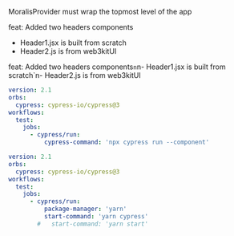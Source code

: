 MoralisProvider must wrap the topmost level of the app

feat: Added two headers components
- Header1.jsx is built from scratch
- Header2.js is from web3kitUI

feat: Added two headers components`n`n- Header1.jsx is built from scratch`n- Header2.js is from web3kitUI

``` yaml
version: 2.1
orbs:
  cypress: cypress-io/cypress@3
workflows:
  test:
    jobs:
      - cypress/run:
          cypress-command: 'npx cypress run --component'

```

``` yaml
version: 2.1
orbs:
  cypress: cypress-io/cypress@3
workflows:
  test:
    jobs:
      - cypress/run:
          package-manager: 'yarn'
          start-command: 'yarn cypress'
        #   start-command: 'yarn start'

```

